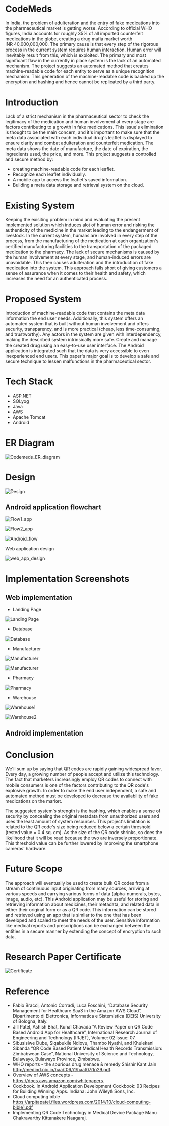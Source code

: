# CodeMeds
In India, the problem of adulteration and the entry of fake medications into the pharmaceutical market is getting worse. According to official WHO figures, India accounts for roughly 35% of all imported counterfeit medications in the globe, creating a drug mafia market worth INR 40,000,000,000. The primary cause is that every step of the rigorous process in the current system requires human interaction. Human error will inevitably result from this, which is exploited. The primary and most significant flaw in the currently in place system is the lack of an automated mechanism. The project suggests an automated method that creates machine-readable code for each entity to serve as a unique recognition mechanism. This generation of the machine-readable code is backed up the encryption and hashing and hence cannot be replicated by a third party.

# Introduction
Lack of a strict mechanism in the pharmaceutical sector to check the legitimacy of the medication and human involvement at every stage are factors contributing to a growth in fake medications. This issue's elimination is thought to be the main concern, and it's important to make sure that the meta data associated with each individual drug's leaflet is displayed to ensure clarity and combat adulteration and counterfeit medication. The meta data shows the date of manufacture, the date of expiration, the ingredients used, the price, and more. This project suggests a controlled and secure method by:
- creating machine-readable code for each leaflet.
- Recognize each leaflet individually.
- A mobile app to access the leaflet's saved information.
- Building a meta data storage and retrieval system on the cloud.

# Existing System
Keeping the exisiting problem in mind and evaluating the present implemented solution which induces alot of human error and risking the authenticity of the medicine in the market leading to the endangerment of livestock. In the current system, humans are involved in every step of the process, from the manufacturing of the medication at each organization's certified manufacturing facilities to the transportation of the packaged medication to the pharmacy. The lack of secure mechanisms is caused by the human involvement at every stage, and human-induced errors are unavoidable. This then causes adulteration and the introduction of fake medication into the system. This approach falls short of giving customers a sense of assurance when it comes to their health and safety, which increases the need for an authenticated process.

# Proposed System
Introduction of machine-readable code that contains the meta data information the end user needs. Additionally, this system offers an automated system that is built without human involvement and offers security, transparency, and is more practical (cheap, less time-consuming, and trustworthy). Any actors in the system are given with interdependency, making the described system intrinsically more safe. Create and manage the created drug using an easy-to-use user interface. The Android application is integrated such that the data is very accessible to even inexperienced end users. This paper's major goal is to develop a safe and secure technique to lessen malfunctions in the pharmaceutical sector.

# Tech Stack
- ASP.NET
- SQLyog
- Java
- AWS
- Apache Tomcat
- Android

# ER Diagram

![Codemeds_ER_diagram](https://user-images.githubusercontent.com/52947925/211376369-6ce91180-090f-40be-9034-1ad9effa0295.png)

# Design

![Design](https://user-images.githubusercontent.com/52947925/211376451-7b63ef3c-3c28-44da-88f4-8acd6e02e038.JPG)

## Android application flowchart

![Flow1_app](https://user-images.githubusercontent.com/52947925/211373085-63add9d3-7c58-4fb5-a178-080c3003481c.png)

![Flow2_app](https://user-images.githubusercontent.com/52947925/211373096-ee77f327-5669-4c1b-bcd6-f7336c6ccd54.png)

![Android_flow](https://user-images.githubusercontent.com/52947925/211373210-cfe096ab-509f-4bec-bfe5-2f70112ebd45.JPG)

Web application design

![web_app_design](https://user-images.githubusercontent.com/52947925/211373186-0af946e8-a43d-4baf-a34e-67a2ff47a4df.jpg)

# Implementation Screenshots
## Web implementation

- Landing Page

![Landing Page](https://user-images.githubusercontent.com/52947925/211373283-62ec3b3a-c58d-4b28-a2c3-9f031c5bb3a9.png)

- Database

![Database](https://user-images.githubusercontent.com/52947925/211373396-8c5bc244-3eea-4f07-9c3a-956658e8a121.png)

- Manufacturer

![Manufacturer](https://user-images.githubusercontent.com/52947925/211373464-a3f8673e-ad10-45ef-8561-31bdaf11e0ec.png)

![Manufacturer](https://user-images.githubusercontent.com/52947925/211373452-22593b89-22af-46e4-b9d3-7366cbc3346a.png)

- Pharmacy

![Pharmacy](https://user-images.githubusercontent.com/52947925/211373476-88cb5f9d-dc50-4ff1-84c3-72c36c2806b3.png)

- Warehouse

![Warehouse1](https://user-images.githubusercontent.com/52947925/211373491-822d735d-2901-48a9-8424-35394cb5b569.png)

![Warehouse2](https://user-images.githubusercontent.com/52947925/211373496-8e80ccb4-aa78-4dd7-b636-b99372e5ea88.png)

## Android implementation

# Conclusion
We'll sum up by saying that QR codes are rapidly gaining widespread favor. Every day, a growing number of people accept and utilize this technology. The fact that marketers increasingly employ QR codes to connect with mobile consumers is one of the factors contributing to the QR code's explosive growth. In order to make the end user independent, a safe and automated method must be developed to decrease the availability of fake medications on the market.

The suggested system's strength is the hashing, which enables a sense of security by concealing the original metadata from unauthorized users and uses the least amount of system resources. This project's limitation is related to the QR code's size being reduced below a certain threshold (tested value = 0.4 sq. cm). As the size of the QR code shrinks, so does the likelihood that it will be read because the two are inversely proportionate. This threshold value can be further lowered by improving the smartphone cameras' hardware.


# Future Scope
The approach will eventually be used to create bulk QR codes from a stream of continuous input originating from many sources, arriving at various speeds and carrying various forms of data (alpha-numerals, bytes, image, audio, etc). This Android application may be useful for storing and retrieving information about medicines, their metadata, and related data in either their original form or as a QR code. This information can be stored and retrieved using an app that is similar to the one that has been developed and scaled to meet the needs of the user. Sensitive information like medical reports and prescriptions can be exchanged between the entities in a secure manner by extending the concept of encryption to such data.

# Research Paper Certificate
![Certificate](https://user-images.githubusercontent.com/52947925/211374753-9600df17-a3dc-407e-b367-1ce1e8e167e4.jpg)

# Reference
- Fabio Bracci, Antonio Corradi, Luca Foschini, “Database Security Management for Healthcare SaaS in the Amazon AWS Cloud”, Dipartimento di Elettronica, Informatica e Sistemistica (DEIS) University of Bologna, Italy.
- Jill Patel, Ashish Bhat, Kunal Chavada “A Review Paper on QR Code Based Android App for Healthcare”, International Research Journal of Engineering and Technology (IRJET), Volume: 02 Issue: 07.
- Sibusisiwe Dube, Siqabukile Ndlovu, Thambo Nyathi, and Khulekani Sibanda “QR Code Based Patient Medical Health Records Transmission: Zimbabwean Case”, National University of Science and Technology, Bulawayo, Bulawayo Province, Zimbabwe.
- WHO reports - the spurious drug menace & remedy Shishir Kant Jain http://medind.nic.in/haa/t06/i1/haat07i1p29.pdf. 
- Overview of AWS concepts -https://docs.aws.amazon.com/whitepapers. 
- Cookbook. In Android Application Development Cookbook: 93 Recipes for Building Winning Apps. Indiana: John Wiley& Sons, Inc.
- Cloud computing bible https://arpitapatel.files.wordpress.com/2014/10/cloud-computing-bible1.pdf
- Implementing QR Code Technology in Medical Device Package Manu Chakravarthy Kittanakere Naagaraj. 
